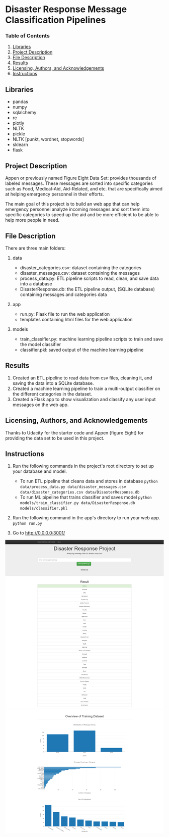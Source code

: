 # Disaster Response Message Classification Pipelines

### Table of Contents

1. [Libraries](#Libraries)
2. [Project Description](#ProjectDescription)
3. [File Description](#FileDescription)
5. [Results](#Results)
7. [Licensing, Authors, and Acknowledgements](#Licensing)
8. [Instructions](#Instructions)


## Libraries <a name="Libraries"></a>
* pandas
* numpy
* sqlalchemy
* re
* plotly
* NLTK
* pickle
* NLTK [punkt, wordnet, stopwords]
* sklearn
* flask

## Project Description <a name="ProjectDescription"></a>
Appen or previously named Figure Eight Data Set: provides thousands of labeled messages. These messages are sorted into specific categories such as Food, Medical-Aid, Aid-Related, and etc. that are specifically aimed at helping emergency personnel in their efforts.

The main goal of this project is to build an web app that can help emergency personnel analyze incoming messages and sort them into specific categories to speed up the aid and be more efficient to be able to help more people in need.

## File Description <a name="FileDescription"></a>
There are three main folders:

1. data
    - disaster_categories.csv: dataset containing the categories
    - disaster_messages.csv: dataset containing the messages
    - process_data.py: ETL pipeline scripts to read, clean, and save data into a database
    - DisasterResponse.db: the ETL pipeline output, (SQLite database) containing messages and categories data
    
2. app
    - run.py: Flask file to run the web application
    - templates containing html files for the web application
    
3. models
    - train_classifier.py: machine learning pipeline scripts to train and save the model classifier
    - classifier.pkl: saved output of the machine learning pipeline


## Results <a name="Results"></a>
1. Created an ETL pipeline to read data from csv files, cleaning it, and saving the data into a SQLite database.
2. Created a machine learning pipeline to train a multi-output classifier on the different categories in the dataset.
3. Created a Flask app to show visualization and classify any user input messages on the web app.


## Licensing, Authors, and Acknowledgements <a name="Licensing"></a>
Thanks to Udacity for the starter code and Appen (figure Eight) for providing the data set to be used in this project.


## Instructions <a name="Instructions"></a>
1. Run the following commands in the project's root directory to set up your database and model.

    - To run ETL pipeline that cleans data and stores in database
        `python data/process_data.py data/disaster_messages.csv data/disaster_categories.csv data/DisasterResponse.db`
    - To run ML pipeline that trains classifier and saves model
        `python models/train_classifier.py data/DisasterResponse.db models/classifier.pkl`

2. Run the following command in the app's directory to run your web app.
    `python run.py`

3. Go to http://0.0.0.0:3001/

![alt text](https://github.com/navidebra/drsproj/blob/main/Images/Screenshot%202022-08-22%20at%2022-47-35%20Disasters.png)
![alt text](https://github.com/navidebra/drsproj/blob/main/Images/Screenshot%202022-08-22%20at%2022-52-27%20Disasters.png)

